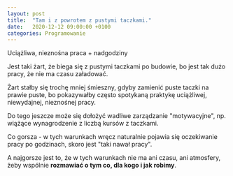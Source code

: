 ```yaml
---
layout: post
title:  "Tam i z powrotem z pustymi taczkami."
date:   2020-12-12 09:00:00 +0100
categories: Programowanie
---
```



Uciążliwa, nieznośna praca + nadgodziny

Jest taki żart, że biega się z pustymi taczkami po budowie, bo jest tak dużo pracy, że nie ma czasu załadować.

Żart stałby się trochę mniej śmieszny, gdyby zamienić puste taczki na prawie puste, bo pokazywałby często spotykaną praktykę uciążliwej, niewydajnej, nieznośnej pracy. 

Do tego jeszcze może się dołożyć wadliwe zarządzanie "motywacyjne", np. wiążące wynagrodzenie z liczbą kursów z taczkami.

Co gorsza - w tych warunkach wręcz naturalnie pojawia się oczekiwanie pracy po godzinach, skoro jest "taki nawał pracy".

A najgorsze jest to, że w tych warunkach nie ma ani czasu, ani atmosfery, żeby wspólnie **rozmawiać o tym co, dla kogo i jak robimy**. 